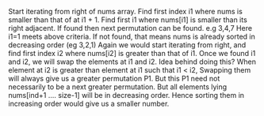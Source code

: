 Start iterating from right of nums array. Find first index i1 where nums is smaller than that of at i1 + 1.
Find first i1 where nums[i1] is smaller than its right adjacent. If found then next permutation can be found.
e.g 3,4,7 Here i1=1 meets above criteria.
If not found, that means nums is already sorted in decreasing order (eg 3,2,1)
Again we would start iterating from right, and find first index i2 where nums[i2] is greater than that of i1.
Once we found i1 and i2, we will swap the elements at i1 and i2.
Idea behind doing this?
When element at i2 is greater than element at i1 such that i1 < i2,
Swapping them will always give us a greater permutation P1.
But this P1 need not necessarily to be a next greater permutation.
But all elements lying nums[ind+1 .... size-1] will be in decreasing order.
Hence sorting them in increasing order would give us a smaller number.